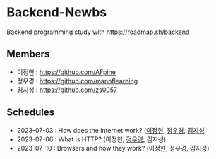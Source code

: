 # Backend-Newbs
Backend programming study with https://roadmap.sh/backend

## Members
- 이정현 : https://github.com/AFpine
- 정우경 : https://github.com/manoflearning
- 김지성 : https://github.com/zs0057

## Schedules
- 2023-07-03 : How does the internet work?
  ([이정현](https://github.com/manoflearning/backend-newbs/blob/main/AFpine/How%20does%20the%20internet%20work%3F.md),
  [정우경](https://github.com/manoflearning/backend-newbs/blob/main/manoflearning/How%20does%20the%20internet%20work_%20(Full%20Course)%20Summary%20-%20Google%20Docs.pdf),
  [김지성](https://github.com/manoflearning/backend-newbs/blob/main/Zs/How%20does%20Internet%20work.pdf)
- 2023-07-06 : What is HTTP?
  (이정현,
  [정우경](https://github.com/manoflearning/backend-newbs/blob/main/manoflearning/Everything%20you%20need%20to%20know%20about%20HTTP%20-%20Google%20Docs.pdf),
  김지성)
- 2023-07-10 : Browsers and how they work?
  (이정현,
  정우경,
  김지성)
